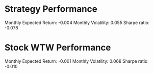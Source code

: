 # Strategy Performance
Monthly Expected Return: -0.004
Monthly Volatility: 0.055
Sharpe ratio: -0.078
# Stock WTW Performance
Monthly Expected Return: -0.001
Monthly Volatility: 0.068
Sharpe ratio: -0.010
